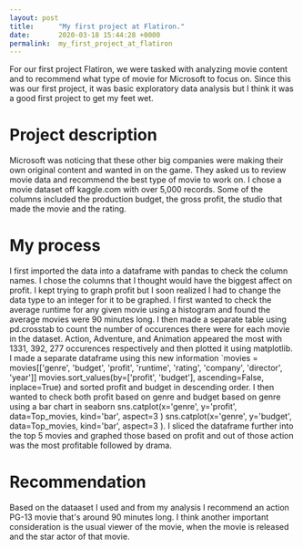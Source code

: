 ```yaml
---
layout: post
title:      "My first project at Flatiron."
date:       2020-03-18 15:44:28 +0000
permalink:  my_first_project_at_flatiron
---
```




For our first project Flatiron, we were tasked with analyzing movie content and to recommend what type of movie for Microsoft to focus on.  Since this was our first project, it was basic exploratory data analysis but I think it was a good first project to get my feet wet.


# Project description
Microsoft was noticing that these other big companies were making their own original content and wanted in on the game.  They asked us to review movie data and recommend the best type of movie to work on.  I chose a movie dataset off kaggle.com with over 5,000 records.  Some of the columns included the production budget, the gross profit, the studio that made the movie and the rating.



# My process
I first imported the data into a dataframe with pandas to check the column names.  I chose the columns that I thought would have the biggest affect on profit.  I kept trying to graph profit but I soon realized I had to change the data type to an integer for it to be graphed. I first wanted to check the average runtime for any given movie using a histogram and found the average movies were 90 minutes long.  I then made a separate table using pd.crosstab to count the number of occurences there were for each movie in the dataset.  Action, Adventure, and Animation appeared the most with 1331, 392, 277 occurences respectively and then plotted it using matplotlib.  I made a separate dataframe using this new information `movies = movies[['genre', 'budget', 'profit', 'runtime', 'rating', 'company', 'director', 'year']]
movies.sort_values(by=['profit', 'budget'], ascending=False, inplace=True) and sorted profit and budget in descending order.  I then wanted to check both profit based on genre and budget based on genre using a bar chart in seaborn sns.catplot(x='genre', y='profit', data=Top_movies, kind='bar', aspect=3 ) sns.catplot(x='genre', y='budget', data=Top_movies, kind='bar', aspect=3 ).  I sliced the dataframe further into the top 5 movies and graphed those based on profit and out of those action was the most profitable followed by drama.




# Recommendation

Based on the dataaset I used and from my analysis I recommend an action PG-13 movie that's around 90 minutes long.  I think another important consideration is the usual viewer of the movie, when the movie is released and the star actor of that movie.

